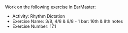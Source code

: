 Work on the following exercise in EarMaster:
- Activity: Rhythm Dictation
- Exercise Name: 3/8, 4/8 & 6/8 - 1 bar: 16th & 8th notes
- Exercise Number: 17.1
